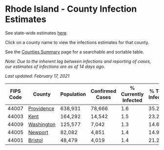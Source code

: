# Rhode Island - County Infection Estimates

See state-wide estimates [here](/infections/us-ri).

Click on a county name to view the infections estimates for that county.

See the [Counties Summary](/infections/summary-counties) page for a searchable and sortable table.

*Note: Due to the inherent lag between infections and reporting of cases, our estimates of infections are as of 14 days ago.*

*Last updated: February 17, 2021*

|   FIPS Code |                   County |   Population |   Confirmed Cases |   % Currently Infected |   % Total Infected |
|-------------|--------------------------|--------------|-------------------|------------------------|--------------------|
|       44007 | [Providence](providence) |      638,931 |            78,666 |                    1.6 |               35.2 |
|       44003 |             [Kent](kent) |      164,292 |            14,542 |                    1.5 |               23.2 |
|       44009 | [Washington](washington) |      125,577 |             7,042 |                    1.3 |               14.6 |
|       44005 |       [Newport](newport) |       82,082 |             4,851 |                    1.4 |               14.9 |
|       44001 |       [Bristol](bristol) |       48,479 |             4,019 |                    1.4 |               21.2 |